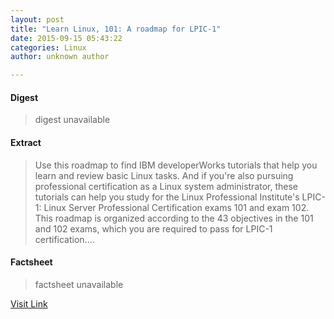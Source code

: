 ```yaml
---
layout: post
title: "Learn Linux, 101: A roadmap for LPIC-1"
date: 2015-09-15 05:43:22
categories: Linux
author: unknown author

---
```



#### Digest
>digest unavailable

#### Extract
>Use this roadmap to find IBM developerWorks tutorials that help you learn and review basic Linux tasks. And if you're also pursuing professional certification as a Linux system administrator, these tutorials can help you study for the Linux Professional Institute's LPIC-1: Linux Server Professional Certification exams 101 and exam 102. This roadmap is organized according to the 43 objectives in the 101 and 102 exams, which you are required to pass for LPIC-1 certification....

#### Factsheet
>factsheet unavailable

[Visit Link](http://lxer.com/module/newswire/ext_link.php?rid=219277)


